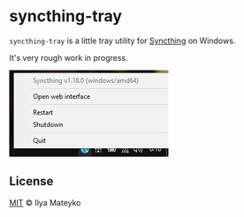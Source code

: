 # syncthing-tray

`syncthing-tray` is a little tray utility for
[Syncthing](https://syncthing.net) on Windows.

It's very rough work in progress.

![Screnshot](screenshot.png)

## License

[MIT](LICENSE.md) © Ilya Mateyko
